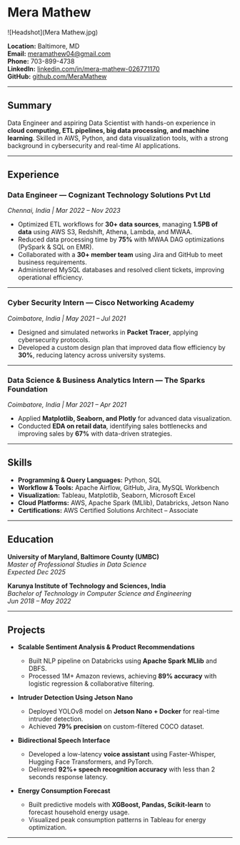 # Mera Mathew

![Headshot](Mera Mathew.jpg)

**Location:** Baltimore, MD  
**Email:** [meramathew04@gmail.com](mailto:meramathew04@gmail.com)  
**Phone:** 703-899-4738  
**LinkedIn:** [linkedin.com/in/mera-mathew-026771170](http://www.linkedin.com/in/mera-mathew-026771170)  
**GitHub:** [github.com/MeraMathew](https://github.com/MeraMathew)

---

## Summary
Data Engineer and aspiring Data Scientist with hands-on experience in **cloud computing, ETL pipelines, big data processing, and machine learning**. Skilled in AWS, Python, and data visualization tools, with a strong background in cybersecurity and real-time AI applications.

---

## Experience

### Data Engineer — Cognizant Technology Solutions Pvt Ltd
*Chennai, India | Mar 2022 – Nov 2023*

- Optimized ETL workflows for **30+ data sources**, managing **1.5PB of data** using AWS S3, Redshift, Athena, Lambda, and MWAA.  
- Reduced data processing time by **75%** with MWAA DAG optimizations (PySpark & SQL on EMR).  
- Collaborated with a **30+ member team** using Jira and GitHub to meet business requirements.  
- Administered MySQL databases and resolved client tickets, improving operational efficiency.  

---

### Cyber Security Intern — Cisco Networking Academy
*Coimbatore, India | May 2021 – Jul 2021*

- Designed and simulated networks in **Packet Tracer**, applying cybersecurity protocols.  
- Developed a custom design plan that improved data flow efficiency by **30%**, reducing latency across university systems.  

---

### Data Science & Business Analytics Intern — The Sparks Foundation
*Coimbatore, India | Mar 2021 – Apr 2021*

- Applied **Matplotlib, Seaborn, and Plotly** for advanced data visualization.  
- Conducted **EDA on retail data**, identifying sales bottlenecks and improving sales by **67%** with data-driven strategies.  

---

## Skills

- **Programming & Query Languages:** Python, SQL  
- **Workflow & Tools:** Apache Airflow, GitHub, Jira, MySQL Workbench  
- **Visualization:** Tableau, Matplotlib, Seaborn, Microsoft Excel  
- **Cloud Platforms:** AWS, Apache Spark (MLlib), Databricks, Jetson Nano  
- **Certifications:** AWS Certified Solutions Architect – Associate  

---

## Education

**University of Maryland, Baltimore County (UMBC)**  
_Master of Professional Studies in Data Science_  
*Expected Dec 2025*

**Karunya Institute of Technology and Sciences, India**  
_Bachelor of Technology in Computer Science and Engineering_  
*Jun 2018 – May 2022*

---

## Projects

- **Scalable Sentiment Analysis & Product Recommendations**  
  - Built NLP pipeline on Databricks using **Apache Spark MLlib** and DBFS.  
  - Processed 1M+ Amazon reviews, achieving **89% accuracy** with logistic regression & collaborative filtering.  

- **Intruder Detection Using Jetson Nano**  
  - Deployed YOLOv8 model on **Jetson Nano + Docker** for real-time intruder detection.  
  - Achieved **79% precision** on custom-filtered COCO dataset.  

- **Bidirectional Speech Interface**  
  - Developed a low-latency **voice assistant** using Faster-Whisper, Hugging Face Transformers, and PyTorch.  
  - Delivered **92%+ speech recognition accuracy** with less than 2 seconds response latency.  

- **Energy Consumption Forecast**  
  - Built predictive models with **XGBoost, Pandas, Scikit-learn** to forecast household energy usage.  
  - Visualized peak consumption patterns in Tableau for energy optimization.  

---
